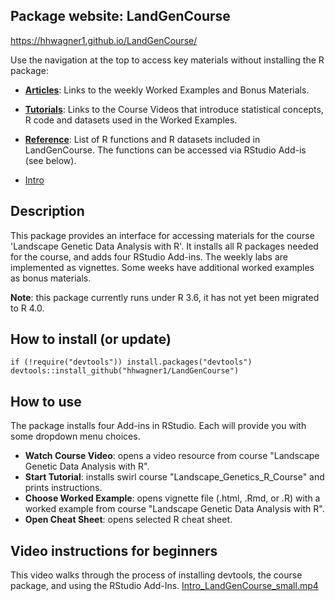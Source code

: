 ## Package website: LandGenCourse 
<https://hhwagner1.github.io/LandGenCourse/>

Use the navigation at the top to access key materials without installing the R package:

- **[Articles](https://hhwagner1.github.io/LandGenCourse/articles/index.html)**: Links to the weekly Worked Examples and Bonus Materials.
- **[Tutorials](https://hhwagner1.github.io/LandGenCourse/tutorials/index.html)**: Links to the Course Videos that introduce statistical concepts, R code and datasets used in the Worked Examples.
- **[Reference](https://hhwagner1.github.io/LandGenCourse/reference/index.html)**: List of R functions and R datasets included in LandGenCourse. The functions can be accessed via RStudio Add-is (see below). 

- [Intro](https://hhwagner1.github.io/LandGenCourse/intro/index.html)

## Description
This package provides an interface for accessing materials for the course 'Landscape Genetic Data Analysis with R'. It installs all R packages needed for the course, and adds four RStudio Add-ins. The weekly labs are implemented as vignettes. Some weeks have additional worked examples as bonus materials.

**Note**: this package currently runs under R 3.6, it has not yet been migrated to R 4.0.


## How to install (or update)
```{r}
if (!require("devtools")) install.packages("devtools")
devtools::install_github("hhwagner1/LandGenCourse")
```

## How to use
The package installs four Add-ins in RStudio. Each will provide you with some dropdown menu choices.

- **Watch Course Video**: opens a video resource from course "Landscape Genetic Data Analysis with R".
- **Start Tutorial**: installs swirl course "Landscape_Genetics_R_Course" and prints instructions.
- **Choose Worked Example**: opens vignette file (.html, .Rmd, or .R) with a worked example from course "Landscape Genetic Data Analysis with R".
- **Open Cheat Sheet**: opens selected R cheat sheet.

## Video instructions for beginners
This video walks through the process of installing devtools, the course package, and using the RStudio Add-Ins.
<a href="https://www.dropbox.com/s/598kwim7x09m47t/Intro_LandGenCourse_small.mp4?dl=0" target="_blank">Intro_LandGenCourse_small.mp4</a>


